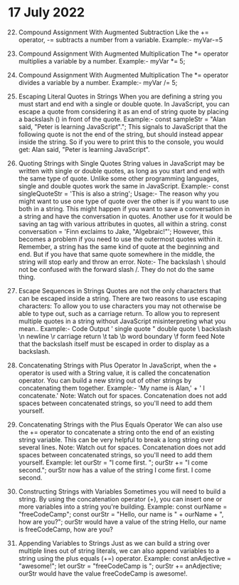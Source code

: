 # 17 July 2022

22. Compound Assignment With Augmented Subtraction
    Like the += operator, -= subtracts a number from a variable.
    Example:- myVar-=5

23. Compound Assignment With Augmented Multiplication
    The *= operator multiplies a variable by a number.
    Example:- myVar *= 5; 

24. Compound Assignment With Augmented Multiplication
    The *= operator divides a variable by a number.
    Example:- myVar /= 5; 

25. Escaping Literal Quotes in Strings
    When you are defining a string you must start and end with a single or double quote. 
    In JavaScript, you can escape a quote from considering it as an end of string quote by placing a backslash (\) in front of the quote.
    Example:-
        const sampleStr = "Alan said, \"Peter is learning JavaScript\".";
        This signals to JavaScript that the following quote is not the end of the string, but should instead appear inside the string. So if you were to print this to the console, you would get:
        Alan said, "Peter is learning JavaScript".

26. Quoting Strings with Single Quotes
    String values in JavaScript may be written with single or double quotes, as long as you start and end with the same type of quote. Unlike some other programming languages, single and double quotes work the same in JavaScript.
    Example:-
        const singleQuoteStr = 'This is also a string';
    Usage:-
        The reason why you might want to use one type of quote over the other is if you want to use both in a string. This might happen if you want to save a conversation in a string and have the conversation in quotes. Another use for it would be saving an <a> tag with various attributes in quotes, all within a string.
        const conversation = 'Finn exclaims to Jake, "Algebraic!"';
    However, this becomes a problem if you need to use the outermost quotes within it. 
    Remember, a string has the same kind of quote at the beginning and end. 
    But if you have that same quote somewhere in the middle, the string will stop early and throw an error.
    Note:- The backslash \ should not be confused with the forward slash /. They do not do the same thing.

27. Escape Sequences in Strings
    Quotes are not the only characters that can be escaped inside a string. There are two reasons to use escaping characters:
    To allow you to use characters you may not otherwise be able to type out, such as a carriage return.
    To allow you to represent multiple quotes in a string without JavaScript misinterpreting what you mean..
    Example:-
        Code	Output
        \'	single quote
        \"	double quote
        \\	backslash
        \n	newline
        \r	carriage return
        \t	tab
        \b	word boundary
        \f	form feed
    Note that the backslash itself must be escaped in order to display as a backslash.

28. Concatenating Strings with Plus Operator
    In JavaScript, when the + operator is used with a String value, it is called the concatenation operator. You can build a new string out of other strings by concatenating them together.
    Example:-
        'My name is Alan,' + ' I concatenate.'
    Note: Watch out for spaces. Concatenation does not add spaces between concatenated strings, so you'll need to add them yourself.

29. Concatenating Strings with the Plus Equals Operator
    We can also use the += operator to concatenate a string onto the end of an existing string variable. This can be very helpful to break a long string over several lines.
    Note: Watch out for spaces. Concatenation does not add spaces between concatenated strings, so you'll need to add them yourself.
    Example:
        let ourStr = "I come first. ";
        ourStr += "I come second.";
        ourStr now has a value of the string I come first. I come second.

30. Constructing Strings with Variables
    Sometimes you will need to build a string. By using the concatenation operator (+), you can insert one or more  variables into a string you're building.
    Example:
        const ourName = "freeCodeCamp";
        const ourStr = "Hello, our name is " + ourName + ", how are you?";
        ourStr would have a value of the string Hello, our name is freeCodeCamp, how are you?

31. Appending Variables to Strings
    Just as we can build a string over multiple lines out of string literals, we can also append variables to a string using the plus equals (+=) operator.
    Example:
        const anAdjective = "awesome!";
        let ourStr = "freeCodeCamp is ";
        ourStr += anAdjective;
        ourStr would have the value freeCodeCamp is awesome!.


